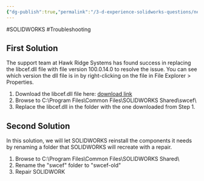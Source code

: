 ```yaml
---
{"dg-publish":true,"permalink":"/3-d-experience-solidworks-questions/new-installation-of-solidworks-crashing-at-splash-screen/","dgPassFrontmatter":true}
---
```


#SOLIDWORKS #Troubleshooting 
## First Solution

The support team at Hawk Ridge Systems has found success in replacing the libcef.dll file with file version 100.0.14.0 to resolve the issue. You can see which version the dll file is in by right-clicking on the file in File Explorer > Properties.

1. Download the libcef.dll file here: [download link](https://d1p8f5d0ap7dbx.cloudfront.net/Support%20Tools/libcef.zip?Expires=1730390414&Signature=HL8ehHFIwcU1ZpKHVujyCKY6nShN31AKV3MbP6CW-xZWx6B~qA1eu4KhqZTeW6U63J34piXTnaOttUYdMn0ItoTPKxCReUzK~I32go1~-K~oYPgWOZBGF4M5Z2EbEKDnXBd06XKWnQUcdTQW7fAiqGSJ84pG2gjwiSJwuXsegIc7J2TLgaQT1KFAvwgS0rS6mBY8KJGv5ojQQcSHo7QIp7OajbbtGsb7V~1imXHaJJYFngIvYfpdX8yV1Ypemm7OJRWPc88xp2JzYWFzWXkaPUdzrpreuhdgI-JEWzyiqhl7iMB7z3lIeLItYGQ2Pi77xwISlRqvsq3KFi9R8bO~6g__&Key-Pair-Id=APKAJPRFTZHLVUVJGMJQ)
2. Browse to C:\Program Files\Common Files\SOLIDWORKS Shared\swcef\
3. Replace the libcef.dll in the folder with the one downloaded from Step 1.

## Second Solution

In this solution, we will let SOLIDWORKS reinstall the components it needs by renaming a folder that SOLIDWORKS will recreate with a repair.

1. Browse to C:\Program Files\Common Files\SOLIDWORKS Shared\
2. Rename the "swcef" folder to "swcef-old"
3. Repair SOLIDWORK